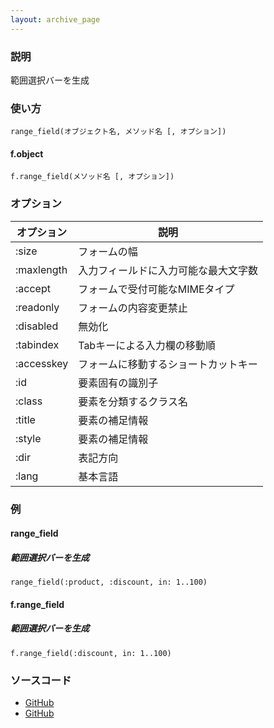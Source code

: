 ```yaml
---
layout: archive_page
---
```

### 説明
範囲選択バーを生成

### 使い方
    range_field(オブジェクト名, メソッド名 [, オプション])

#### f.object
    f.range_field(メソッド名 [, オプション])

### オプション

オプション   | 説明
---------- | ------------------
:size      | フォームの幅
:maxlength | 入力フィールドに入力可能な最大文字数
:accept    | フォームで受付可能なMIMEタイプ
:readonly  | フォームの内容変更禁止
:disabled  | 無効化
:tabindex  | Tabキーによる入力欄の移動順
:accesskey | フォームに移動するショートカットキー
:id        | 要素固有の識別子
:class     | 要素を分類するクラス名
:title     | 要素の補足情報
:style     | 要素の補足情報
:dir       | 表記方向
:lang      | 基本言語

### 例
#### range_field
##### 範囲選択バーを生成
    range_field(:product, :discount, in: 1..100)

#### f.range_field
##### 範囲選択バーを生成
    f.range_field(:discount, in: 1..100)

### ソースコード
* [GitHub](https://github.com/rails/rails/blob/f33d52c95217212cbacc8d5e44b5a8e3cdc6f5b3/actionview/lib/action_view/helpers/form_helper.rb#L1522)
* [GitHub](https://github.com/rails/rails/blob/f33d52c95217212cbacc8d5e44b5a8e3cdc6f5b3/actionview/lib/action_view/helpers/form_tag_helper.rb#L815)